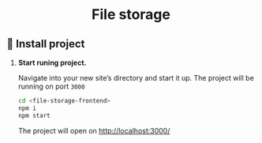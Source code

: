 <h1 align="center">
  File storage
</h1>


## 🍔 Install project

1.  **Start runing project.**

    Navigate into your new site’s directory and start it up. The project will be running on port `3000`

    ```sh
    cd <file-storage-frontend>
    npm i
    npm start
    ```
    The project will open on [http://localhost:3000/](http://localhost:3000/)